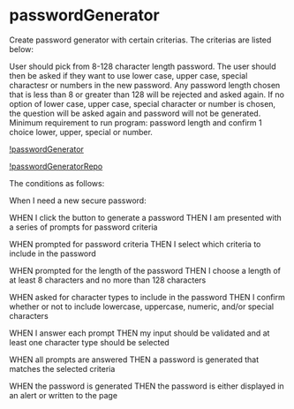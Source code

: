 # passwordGenerator

Create password generator with certain criterias. The criterias are listed below:

User should pick from 8-128 character length password. The user should then be asked if they want to use lower case, upper case, special charactesr or numbers in the new password. Any password length chosen that is less than 8 or greater than 128 will be rejected and asked again. If no option of lower case, upper case, special character or number is chosen, the question will be asked again and password will not be generated. Minimum requirement to run program: password length and confirm 1 choice lower, upper, special or number.

[!passwordGenerator](https://kji00.github.io/passwordGenerator/)

[!passwordGeneratorRepo](https://github.com/kji00/passwordGenerator)


The conditions as follows:

When I need a new secure password:

WHEN I click the button to generate a password
THEN I am presented with a series of prompts for password criteria

WHEN prompted for password criteria
THEN I select which criteria to include in the password

WHEN prompted for the length of the password
THEN I choose a length of at least 8 characters and no more than 128 characters

WHEN asked for character types to include in the password
THEN I confirm whether or not to include lowercase, uppercase, numeric, and/or special characters

WHEN I answer each prompt
THEN my input should be validated and at least one character type should be selected

WHEN all prompts are answered
THEN a password is generated that matches the selected criteria

WHEN the password is generated
THEN the password is either displayed in an alert or written to the page